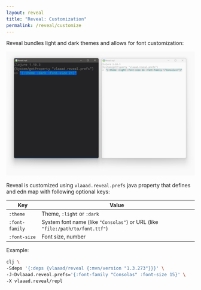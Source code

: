 ```yaml
---
layout: reveal
title: "Reveal: Customization"
permalink: /reveal/customize
---
```


Reveal bundles light and dark themes and allows for font customization:

![Light and Dark themes](/assets/reveal/customize.png)

Reveal is customized using `vlaaad.reveal.prefs` java property that defines and edn map with following optional keys:

| Key            | Value                                                                         |
|----------------|-------------------------------------------------------------------------------|
| `:theme`       | Theme, `:light` or `:dark`                                                    |
| `:font-family` | System font name (like `"Consolas"`) or URL (like `"file:/path/to/font.ttf"`) |
| `:font-size`   | Font size, number                                                             |

Example:
```sh
clj \
-Sdeps '{:deps {vlaaad/reveal {:mvn/version "1.3.273"}}}' \
-J-Dvlaaad.reveal.prefs='{:font-family "Consolas" :font-size 15}' \
-X vlaaad.reveal/repl
```

